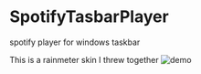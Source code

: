 # SpotifyTasbarPlayer
spotify player for windows taskbar

This is a rainmeter skin I threw together
![demo](http://i.imgur.com/6MFzZ6N.gif)
